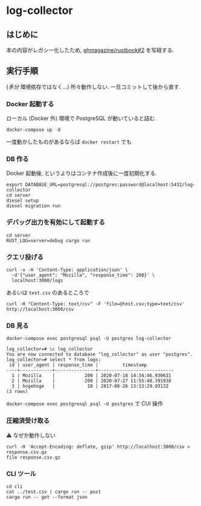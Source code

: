 # log-collector

## はじめに

本の内容がレガシー化したため, [ghmagazine/rustbook#2](https://github.com/ghmagazine/rustbook/pull/2) を写経する.

## 実行手順

(*多分* 環境依存ではなく…) 所々動作しない. 一旦コミットして後から直す.

### Docker 起動する

ローカル (Docker 外) 環境で PostgreSQL が動いていると詰む.

```console
docker-compose up -d
```

一度動かしたものがあるならば `docker restart` でも

### DB 作る

Docker 起動後, というよりはコンテナ作成後に一度初期化する.

```console
export DATABASE_URL=postgresql://postgres:password@localhost:5432/log-collector
cd server
diesel setup
diesel migration run
```

### デバッグ出力を有効にして起動する

```console
cd server
RUST_LOG=server=debug cargo run
```

### クエリ投げる

```console
curl -v -H 'Content-Type: application/json' \
  -d'{"user_agent": "Mozilla", "response_time": 200}' \
  localhost:3000/logs
```

あるいは `text.csv` のあるところで

```console
curl -H "Content-Type: text/csv" -F 'file=@test.csv;type=text/csv' http://localhost:3000/csv
```

### DB 見る

```console
docker-compose exec postgresql psql -U postgres log-collector
```

```console
log_collector=# \c log_collector
You are now connected to database "log_collector" as user "postgres".
log_collector=# select * from logs;
 id | user_agent | response_time |         timestamp          
----+------------+---------------+----------------------------
  1 | Mozilla    |           200 | 2020-07-18 14:34:46.930631
  2 | Mozilla    |           200 | 2020-07-27 11:55:48.391938
  3 | hogehoge   |            10 | 2017-08-26 13:13:29.93132
(3 rows)
```

`docker-compose exec postgresql psql -U postgres` で CUI 操作

### 圧縮済受け取る

:warning: なぜか動作しない

```console
curl -H 'Accept-Encoding: deflate, gzip' http://localhost:3000/csv > response.csv.gz
file response.csv.gz
```

### CLI ツール

```console
cd cli
cat ../test.csv | cargo run -- post
cargo run -- get --format json
```
